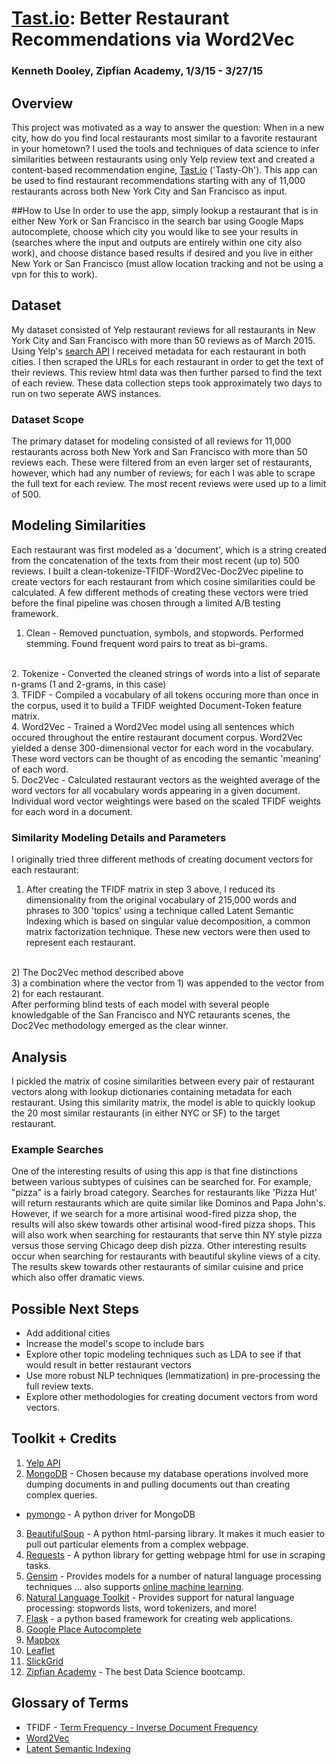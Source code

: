 # [Tast.io](http://tast.io): Better Restaurant Recommendations via Word2Vec

### Kenneth Dooley, Zipfian Academy, 1/3/15 - 3/27/15

## Overview
This project was motivated as a way to answer the question: When in a new city, how do you find local restaurants most similar to a favorite restaurant in your hometown?  I used the tools and techniques of data science to infer similarities between restaurants using only Yelp review text and created a content-based recommendation engine, [Tast.io](http://tast.io) ('Tasty-Oh').  This app can be used to find restaurant recommendations starting with any of 11,000 restaurants across both New York City and San Francisco as input.

##How to Use
In order to use the app, simply lookup a restaurant that is in either New York or San Francisco in the search bar using Google Maps autocomplete, choose which city you would like to see your results in (searches where the input and outputs are entirely within one city also work), and choose distance based results if desired and you live in either New York or San Francisco (must allow location tracking and not be using a vpn for this to work).

## Dataset
My dataset consisted of Yelp restaurant reviews for all restaurants in New York City and San Francisco with more than 50 reviews as of March 2015. Using Yelp's [search API](https://www.yelp.com/developers/documentation/v2/search_api) I received metadata for each restaurant in both cities.  I then scraped the URLs for each restaurant in order to get the text of their reviews.  This review html data was then further parsed to find the text of each review.  These data collection steps took approximately two days to run on two seperate AWS instances.

### Dataset Scope
The primary dataset for modeling consisted of all reviews for 11,000 restaurants across both New York and San Francisco with more than 50 reviews each. These were filtered from an even larger set of restaurants, however, which had any number of reviews; for each I was able to scrape the full text for each review. The most recent reviews were used up to a limit of 500.

## Modeling Similarities
Each restaurant was first modeled as a 'document', which is a string created from the concatenation of the texts from their most recent (up to) 500 reviews.  I built a clean-tokenize-TFIDF-Word2Vec-Doc2Vec pipeline to create vectors for each restaurant from which cosine similarities could be calculated.  A few different methods of creating these vectors were tried before the final pipeline was chosen through a limited A/B testing framework.
<br>
1. Clean - Removed punctuation, symbols, and stopwords.  Performed stemming.  Found frequent word pairs to treat as bi-grams.
<br>
2. Tokenize - Converted the cleaned strings of words into a list of separate n-grams (1 and 2-grams, in this case)
<br>
3. TFIDF - Compiled a vocabulary of all tokens occuring more than once in the corpus, used it to build a TFIDF weighted Document-Token feature matrix.
<br>
4. Word2Vec - Trained a Word2Vec model using all sentences which occured throughout the entire restaurant document corpus.  Word2Vec yielded a dense 300-dimensional vector for each word in the vocabulary.  These word vectors can be thought of as encoding the semantic 'meaning' of each word.
<br>
5. Doc2Vec - Calculated restaurant vectors as the weighted average of the word vectors for all vocabulary words appearing in a given document.  Individual word vector weightings were based on the scaled TFIDF weights for each word in a document. 


### Similarity Modeling Details and Parameters
I originally tried three different methods of creating document vectors for each restaurant:
<br>
1) After creating the TFIDF matrix in step 3 above, I reduced its dimensionality from the original vocabulary of 215,000 words and phrases to 300 'topics' using a technique called Latent Semantic Indexing which is based on singular value decomposition, a common matrix factorization technique.  These new vectors were then used to represent each restaurant.
<br>
2) The Doc2Vec method described above
<br>
3) a combination where the vector from 1) was appended to the vector from 2) for each restaurant.
<br>
After performing blind tests of each model with several people knowledgable of the San Francisco and NYC retaurants scenes, the Doc2Vec methodology emerged as the clear winner.

## Analysis
I pickled the matrix of cosine similarities between every pair of restaurant vectors along with lookup dictionaries containing metadata for each restaurant.  Using this similarity matrix, the model is able to quickly lookup the 20 most similar restaurants (in either NYC or SF) to the target restaurant.


### Example Searches
One of the interesting results of using this app is that fine distinctions between various subtypes of cuisines can be searched for.  For example, "pizza" is a fairly broad category.  Searches for restaurants like 'Pizza Hut' will return restaurants which are quite similar like Dominos and Papa John's.  However, if we search for a more artisinal wood-fired pizza shop, the results will also skew towards other artisinal wood-fired pizza shops.  This will also work when searching for restaurants that serve thin NY style pizza versus those serving Chicago deep dish pizza.  Other interesting results occur when searching for restaurants with beautiful skyline views of a city.  The results skew towards other restaurants of similar cuisine and price which also offer dramatic views.

## Possible Next Steps
* Add additional cities
* Increase the model's scope to include bars
* Explore other topic modeling techniques such as LDA to see if that would result in better restaurant vectors
* Use more robust NLP techniques (lemmatization) in pre-processing the full review texts.
* Explore other methodologies for creating document vectors from word vectors.

## Toolkit + Credits
1. [Yelp API](https://www.yelp.com/developers/documentation/v2/search_api) 
2. [MongoDB](http://www.mongodb.org/) - Chosen because my database operations involved more dumping documents in and pulling documents out than creating complex queries.
  * [pymongo](https://github.com/mongodb/mongo-python-driver) - A python driver for MongoDB
3. [BeautifulSoup](http://www.crummy.com/software/BeautifulSoup/) - A python html-parsing library. It makes it much easier to pull out particular elements from a complex webpage.
4. [Requests](http://docs.python-requests.org/en/latest/) - A python library for getting webpage html for use in scraping tasks.
4. [Gensim](https://radimrehurek.com/gensim/) - Provides models for a number of natural language processing techniques ... also supports [online machine learning](http://en.wikipedia.org/wiki/Online_machine_learning).
5. [Natural Language Toolkit](http://www.nltk.org/) - Provides support for natural language processing: stopwords lists, word tokenizers, and more!
6. [Flask](http://flask.pocoo.org/) - a python based framework for creating web applications.
7. [Google Place Autocomplete](https://developers.google.com/places/documentation/autocomplete)
8. [Mapbox](https://www.mapbox.com/)
9. [Leaflet](http://leafletjs.com/)
10. [SlickGrid](https://github.com/mleibman/SlickGrid)
11. [Zipfian Academy](http://www.zipfianacademy.com/) - The best Data Science bootcamp. 

## Glossary of Terms
* TFIDF - [Term Frequency - Inverse Document Frequency](http://en.wikipedia.org/wiki/Tf%E2%80%93idf)
* [Word2Vec](https://code.google.com/p/word2vec/)
* [Latent Semantic Indexing](http://en.wikipedia.org/wiki/Latent_semantic_indexing)
